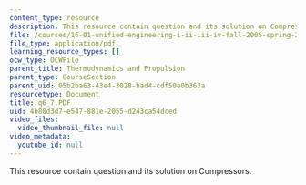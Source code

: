 ```yaml
---
content_type: resource
description: This resource contain question and its solution on Compressors.
file: /courses/16-01-unified-engineering-i-ii-iii-iv-fall-2005-spring-2006/4b88d3d7e547881e2055d243ca54dced_q6_7.PDF
file_type: application/pdf
learning_resource_types: []
ocw_type: OCWFile
parent_title: Thermodynamics and Propulsion
parent_type: CourseSection
parent_uid: 05b2ba63-43e4-3028-bad4-cdf50e0b363a
resourcetype: Document
title: q6_7.PDF
uid: 4b88d3d7-e547-881e-2055-d243ca54dced
video_files:
  video_thumbnail_file: null
video_metadata:
  youtube_id: null
---
```

This resource contain question and its solution on Compressors.

